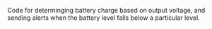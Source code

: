 Code for determinging battery charge based on output voltage, and sending alerts when the battery level falls below a particular level.
